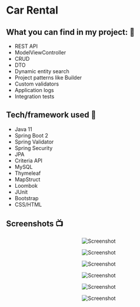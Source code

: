 # Car Rental
## What you can find in my project: 🎉
- REST API
- ModelViewController
- CRUD
- DTO
- Dynamic entity search
- Project patterns like Builder
- Custom validators
- Application logs
- Integration tests

## Tech/framework used 🔧

- Java 11
- Spring Boot 2
- Spring Validator
- Spring Security 
- JPA
- Criteria API
- MySQL
- Thymeleaf
- MapStruct
- Loombok
- JUnit
- Bootstrap
- CSS/HTML


## Screenshots 📺

<p align="center">
    <img src="https://user-images.githubusercontent.com/42815359/158565591-23301d8f-6ca5-4afe-84c3-bd8869e738d1.png" alt="Screenshot">
</p>

<p align="center">
    <img src="https://user-images.githubusercontent.com/42815359/158565915-fe33b056-8058-4b72-9f98-28b567ec2269.png" alt="Screenshot">
</p>

<p align="center">
    <img src="https://user-images.githubusercontent.com/42815359/158566385-1ac18c01-8a37-43c5-8765-23085f6256e9.png" alt="Screenshot">
</p>

<p align="center">
    <img src="https://user-images.githubusercontent.com/42815359/158566736-5d82b2d2-9d04-47b3-b912-667805c42b3e.png" alt="Screenshot">
</p>

<p align="center">
    <img src="https://user-images.githubusercontent.com/42815359/158566870-57b14615-2c38-4867-9750-dc824e94833c.png" alt="Screenshot">
</p>

<p align="center">
    <img src="https://user-images.githubusercontent.com/42815359/158567041-7b3be5f3-f07c-41c5-926f-21b234f58d78.png" alt="Screenshot">
</p>

